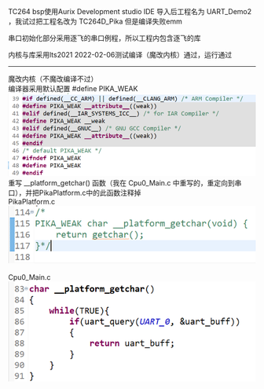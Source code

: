 TC264
bsp使用Aurix Development studio  IDE
导入后工程名为 UART_Demo2 ，我试过把工程名改为 TC264D_Pika 但是编译失败emm

串口初始化部分采用逐飞的串口例程，所以工程内包含逐飞的库

内核与库采用lts2021
2022-02-06测试编译（魔改内核）通过，运行通过

--------------------
魔改内核（不魔改编译不过）
<br>
编译器采用默认配置 #define PIKA_WEAK  
<img src=".\README\1.png">
<br>
重写 __platform_getchar() 函数（我在 Cpu0_Main.c 中重写的，重定向到串口），并把PikaPlatform.c中的此函数注释掉
<br>
PikaPlatform.c
<img src=".\README\2.png">
<br><br>
Cpu0_Main.c
<img src=".\README\3.png">
